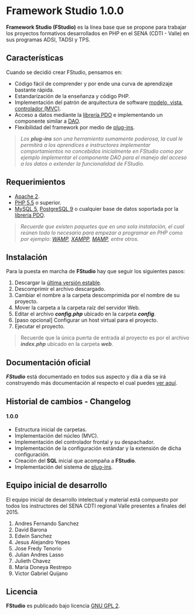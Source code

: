 # Framework Studio 1.0.0
**Framework Studio (FStudio)** es la línea base que se propone para trabajar los proyectos formativos desarrollados en PHP en el SENA (CDTI - Valle) en sus programas ADSI, TADSI y TPS.

## Características
Cuando se decidió crear FStudio, pensamos en:
  - Código fácil de comprender y por ende una curva de aprendizaje bastante rápida.
  - Estandarización de la enseñanza y código PHP.
  - Implementación del patrón de arquitectura de software [modelo, vista, controlador (MVC)].
  - Acceso a datos mediante la [librería PDO] e implementando un componente similar a [DAO].
  - Flexibilidad del framework por medio de [plug-ins].

> *Los **plug-ins** son una herramienta sumamente poderosa, la cual le permitirá a los aprendices e instructores implementar comportamientos no concebidos inicialmente en FStudio como por ejemplo implementar el componente DAO para el manejo del acceso a los datos o extender la funcionalidad de FStudio.*

## Requerimientos
  - [Apache 2].
  - [PHP 5.5] o superior.
  - [MySQL 5], [PostgreSQL 9] o cualquier base de datos soportada por la [librería PDO].

> *Recuerde que existen paquetes que en una sola instalación, el cual reúnen todo lo necesario para empezar a programar en PHP como por ejemplo: [WAMP], [XAMPP], [MAMP], entre otros.*

## Instalación
Para la puesta en marcha de **FStudio** hay que seguir los siguientes pasos:
  1. Descargar la [última versión estable].
  2. Descomprimir el archivo descargado.
  3. Cambiar el nombre a la carpeta descomprimida por el nombre de su proyecto.
  4. Mover la carpeta a la carpeta raíz del servidor Web.
  5. Editar el archivo ***config.php*** ubicado en la carpeta ***config***.
  6. [paso opcional] Configurar un host virtual para el proyecto.
  7. Ejecutar el proyecto.

> Recuerde que la única puerta de entrada al proyecto es por el archivo ***index.php*** ubicado en la carpeta ***web***.

## Documentación oficial
***FStudio*** está documentado en todos sus aspecto y día a día se irá construyendo más documentación al respecto el cual puedes [ver aquí].

## Historial de cambios - Changelog

#### 1.0.0
  - Estructura inicial de carpetas.
  - Implementación del núcleo (MVC).
  - Implementación del controlador frontal y su despachador.
  - Implementación de la configuración estándar y la extensión de dicha configuración.
  - Creación del **SQL** inicial que acompaña a **FStudio**.
  - Implementación del sistema de [plug-ins].

## Equipo inicial de desarrollo
El equipo inicial de desarrollo intelectual y material está compuesto por todos los instructores del SENA CDTI regional Valle presentes a finales del 2015.

  1. Andres Fernando Sanchez
  2. David Barona
  3. Edwin Sanchez
  4. Jesus Alejandro Yepes
  5. Jose Fredy Tenorio
  6. Julian Andres Lasso
  7. Julieth Chavez
  8. Maria Doneya Restrepo
  9. Victor Gabriel Quijano

## Licencia
**FStudio** es publicado bajo licencia [GNU GPL 2].

[//]: # (These are reference links used in the body of this note and get stripped out when the markdown processor does its job. There is no need to format nicely because it shouldn't be seen. Thanks SO - http://stackoverflow.com/questions/4823468/store-comments-in-markdown-syntax)
  [modelo, vista, controlador (MVC)]: <https://es.wikipedia.org/wiki/Modelo%E2%80%93vista%E2%80%93controlado>
  [GNU GPL 2]: <https://raw.githubusercontent.com/FrameworkStudio/FStudio/master/LICENSE>
  [librería PDO]: <http://php.net/manual/es/book.pdo.php>
  [DAO]: <https://es.wikipedia.org/wiki/Data_Access_Object>
  [plug-ins]: <https://es.wikipedia.org/wiki/Complemento_%28inform%C3%A1tica%29>
  [Apache 2]: <https://httpd.apache.org/>
  [PHP 5.5]: <http://php.net/>
  [MySQL 5]: <https://www.mysql.com/>
  [PostgreSQL 9]: <http://www.postgresql.org/>
  [WAMP]: <http://www.wampserver.com/>
  [XAMPP]: <https://www.apachefriends.org/>
  [MAMP]: <https://www.mamp.info/>
  [última versión estable]: <https://github.com/FrameworkStudio/FStudio/releases>
  [ver aquí]: <https://github.com/FrameworkStudio/FStudio/wiki>
